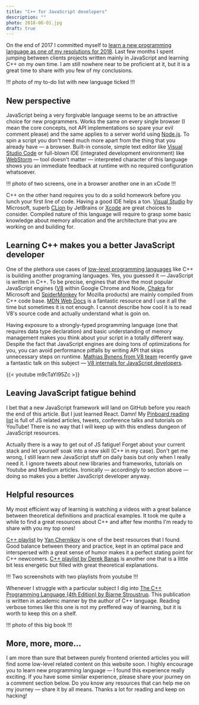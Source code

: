 ```yaml
---
title: "C++ for JavaScript developers"
description: ""
photo: 2018-06-01.jpg
draft: true
---
```


On the end of 2017 I committed myself to [learn a new programming language as one of my resolutions for 2018](https://pawelgrzybek.com/a-look-back-at-2017/#in-2018-i-will). Last few months I spent jumping between clients projects written mainly in JavaScript and learning C++ on my own time. I am still nowhere near to be proficient at it, but it is a great time to share with you few of my conclusions.

!!! photo of my to-do list with new language ticked !!!

## New perspective

JavaScript being a very forgivable language seems to be an attractive choice for new programmers. Works the same on every single browser (I mean the core concepts, not API implementations so spare your evil comment please) and the same applies to a server world using [Node.js](https://nodejs.org/). To spin a script you don't need much more apart from the thing that you already have — a browser. Built-in console, simple text editor like [Visual Studio Code](https://code.visualstudio.com/) or full-blown IDE (integrated development environment) like [WebStorm](https://www.jetbrains.com/webstorm/) — tool doesn't matter — interpreted character of this language shows you an immediate feedback at runtime with no required configuration whatsoever.

!!! photo of two screens, one in a browser another one in an xCode !!!

C++ on the other hand requires you to do a solid homework before you lunch your first line of code. Having a good IDE helps a ton. [Visual Studio](https://www.visualstudio.com/) by Microsoft, superb [CLion](https://www.jetbrains.com/clion/) by JetBrains or [Xcode](https://developer.apple.com/xcode/) are great choices to consider. Compiled nature of this language will require to grasp some basic knowledge about memory allocation and the architecture that you are working on and  building for.

## Learning C++ makes you a better JavaScript developer

One of the plethora use cases of [low-level programming languages](https://en.wikipedia.org/wiki/Low-level_programming_language) like C++ is building another programing languages. Yes, you guessed it — JavaScript is written in C++. To be precise, engines that drive the most popular JavaScript engines ([V8](https://developers.google.com/v8/) within Google Chrome and Node, [Chakra](https://github.com/Microsoft/ChakraCore) for Microsoft and [SpiderMonkey](https://developer.mozilla.org/en-US/docs/Mozilla/Projects/SpiderMonkey) for Mozilla products) are mainly compiled from C++ code base. [MDN Web Docs](https://developer.mozilla.org/) is a fantastic resource and I use it all the time but sometimes it is not enough. I cannot describe how cool it is to read V8's source code and actually understand what is goin on.

Having exposure to a strongly-typed programming language (one that requires data type declaration) and basic understanding of memory management makes you think about your script in a totally different way. Despite the fact that JavaScript engines are doing tons of optimizations for you, you can avoid performance pitfalls by writing API that skips unnecessary steps on runtime. [Mathias Bynens from V8 team](https://twitter.com/mathias) recently gave a fantastic talk on this subject — [V8 internals for JavaScript developers](https://youtu.be/m9cTaYI95Zc).

{{< youtube m9cTaYI95Zc >}}

## Leaving JavaScript fatigue behind

I bet that a new JavaScript framework will land on GitHub before you reach the end of this article. But I just learned React. Damn! My [Pinboard reading list](https://pinboard.in/howto/#saving) is full of JS related articles, tweets, conference talks and tutorials on YouTube! There is no way that I will keep up with this endless dungeon of JavaScript resources.

Actually there is a way to get out of JS fatigue! Forget about your current stack and let yourself soak into a new skill (C++ in my case). Don't get me wrong, I still learn new JavaScript stuff on daily basis but only when I really need it. I ignore tweets about new libraries and frameworks, tutorials on Youtube and Medium articles. Ironically — accordingly to section above — doing so makes you a better JavaScript developer anyway.

## Helpful resources

My most efficient way of learning is watching a videos with a great balance between theoretical definitions and practical examples. It took me quite a while to find a great resources about C++ and after few months I'm ready to share with you my top ones!

[C++ playlist](https://www.youtube.com/playlist?list=PLlrATfBNZ98dudnM48yfGUldqGD0S4FFb) by [Yan Chernikov](https://twitter.com/thecherno) is one of the best resources that I found. Good balance between theory and practice, kept in an optimal pace and interspersed with a great sense of humor makes it a perfect stating point for C++ newcomers. [C++ playlist by Derek Banas](https://www.youtube.com/playlist?list=PLGLfVvz_LVvQ9S8YSV0iDsuEU8v11yP9M) is another one that is a little bit less energetic but filled with great theoretical explanations.

!!! Two screenshots with two playlists from youtube !!!

Whenever I struggle with a particular subject I dig into [The C++ Programming Language (4th Edition) by Bjarne Stroustrup](http://www.stroustrup.com/4th.html). This publication is written in academic manner by the author of C++ language. Reading verbose tomes like this one is not my preffered way of learning, but it is worth to keep this on a shelf.

!!! photo of this big book !!!

## More, more, more…

I am more than sure that between purely frontend oriented articles you will find some low-level related content on this website soon. I highly encourage you to learn new programming language — I found this experience really exciting. If you have some similar experience, please share your journey on a comment section below. Do you know any resources that can help me on my journey — share it by all means. Thanks a lot for reading and keep on hacking!

